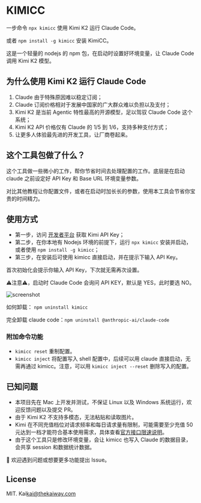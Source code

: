 # KIMICC

一步命令 `npx kimicc` 使用 Kimi K2 运行 Claude Code。

或者 `npm install -g kimicc` 安装 KimiCC。

这是一个轻量的 nodejs 的 npm 包，在启动时设置好环境变量，让 Claude Code 调用 Kimi K2 模型。

## 为什么使用 Kimi K2 运行 Claude Code

1. Claude 由于特殊原因难以稳定订阅；
2. Claude 订阅价格相对于发展中国家的广大群众难以负担以及支付；
3. Kimi K2 是当前 Agentic 特性最高的开源模型，足以驾驭 Claude Code 这个系统；
4. Kimi K2 API 价格仅有 Claude 的 1/5 到 1/6，支持多种支付方式；
5. 让更多人体验最先进的开发工具，让厂商卷起来。

## 这个工具包做了什么？

这个工具做一些微小的工作，帮你节省时间去处理配置的工作。底层是在启动 claude 之前设定好 API Key 和 Base URL 环境变量参数。

对比其他教程让你配置文件，或者在启动时加长长的参数，使用本工具会节省你宝贵的时间精力。

## 使用方式

- 第一步，访问 [开发者平台](https://platform.moonshot.cn/playground) 获取 Kimi API Key；
- 第二步，在你本地有 Nodejs 环境的前提下，运行 `npx kimicc` 安装并启动，或者使用 `npm install -g kimicc`；
- 第三步，在安装后可使用 kimicc 直接启动，并在提示下输入 API Key。

首次初始化会提示你输入 API Key，下次就无需再次设置。

⚠️注意⚠️，启动时 Claude Code 会询问 API KEY，默认是 YES，此时要选 NO。

![screenshot](assets/screenshot.png)

如何卸载： `npm uninstall kimicc`

完全卸载 claude code：`npm uninstall @anthropic-ai/claude-code`

### 附加命令功能

- `kimicc reset` 重制配置。
- `kimicc inject` 将配置写入 shell 配置中，后续可以用 claude 直接启动，无需再通过 kimicc。注意，可以用 `kimicc inject --reset` 删除写入的配置。

## 已知问题

- 本项目先在 Mac 上开发并测试，不保证 Linux 以及 Windows 系统运行，欢迎反馈问题以及提交 PR。
- 由于 Kimi K2 不支持多模态，无法粘贴和读取图片。
- Kimi 在不同充值档位对请求频率和每日请求量有限制，可能需要至少充值 50 元达到一档才能符合基本使用需求，具体查看[官方接口限速说明](https://platform.moonshot.cn/docs/pricing/limits)。
- 由于这个工具只是修改环境变量，会让 kimicc 也写入 Claude 的数据目录，会共享 session 和数据统计数据。

👏 欢迎遇到问题或想要更多功能提出 Issue。

## License

MIT. Kai<kai@thekaiway.com>
